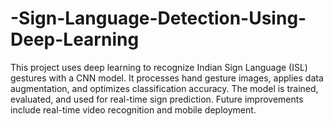 # -Sign-Language-Detection-Using-Deep-Learning
This project uses deep learning to recognize Indian Sign Language (ISL) gestures with a CNN model. It processes hand gesture images, applies data augmentation, and optimizes classification accuracy. The model is trained, evaluated, and used for real-time sign prediction. Future improvements include real-time video recognition and mobile deployment.
